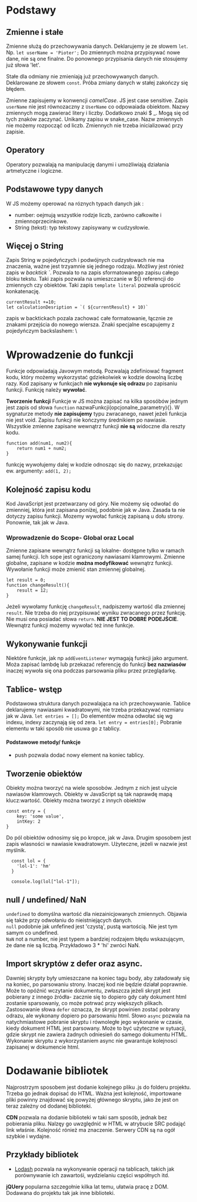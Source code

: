 # Podstawy

## Zmienne i stałe
Zmienne służą do przechowywania danych. Deklarujemy je ze słowem `let`. Np. `let userName = 'Pioter';` Do zmiennych można przypisywać nowe dane, nie są one finalne. Do ponownego przypisania danych nie stosujemy już słowa 'let'.

Stałe dla odmiany nie zmieniają już przechowywanych danych. Deklarowane ze słowem `const`. Próba zmiany danych w stałej zakończy się błędem.

Zmienne zapisujemy w konwencji *camelCase*. JS jest case sensitive. Zapis `userName` nie jest równozaczny z `UserName` co odpowaiada obiektom. Nazwy zmiennych mogą zawierać litery i liczby. Dodatkowo znaki $ _. Mogą się od tych znaków zaczynać. Unikamy zapisu w snake_case.
Nazw zmiennych nie możemy rozpocząć od liczb. Zmiennych nie trzeba inicializować przy zapisie.

## Operatory
Operatory pozwalają na manipulację danymi i umożliwiają działania artmetyczne i logiczne.

## Podstawowe typy danych
W JS możemy operować na róznych typach danych jak :
- number: oejmują wszystkie rodzje liczb, zarówno całkowite i zmiennoprzecinkowe.
- String (tekst): typ tekstowy zapisywany w cudzysłowie.

## Więcej o String
Zapis String w pojedyńczych i podwójnych cudzysłowach nie ma znaczenia, ważne jest trzyamnie się jednego rodzaju. Możliwy jest rónież zapis w *backtick `*. Pozwala to na zapis sformatowanego zapisu całego bloku tekstu. Taki zapis pozwala na umieszczanie w ${} referencji do zmiennych czy obiektów. Taki zapis ``template literal`` pozwala uprościć konkatenację.
```
currentResult +=10;
let calculationDesription = `( ${currentResult} + 10)`
```
zapis w backtickach pozala zachować całe formatowanie, łącznie ze znakami przejścia do nowego wiersza. Znaki specjalne escapujemy z pojedyńczym backslashem: \

# Wprowadzenie do funkcji
Funkcje odpowiadają Javowym metodą. Pozwalają zdefiniować fragment kodu, który możemy wykorzystać gdziekolwiek w kodzie dowolną liczbę razy. Kod zapisany w funkcjach **nie wykonuje się odrazu** po zapisaniu funkcji. Funkcję należy **wywołać**.

**Tworzenie funkcji**
Funkcje w JS można zapisać na kilka sposóbów jednym jest zapis od słowa `function` nazwaFunkcji(opcjonalne_parametry){}. W sygnaturze metody **nie zapisujemy** typu zwracanego, nawet jeżeli funkcja nie jest void. Zapisu funkcji nie kończymy średnikiem po nawiasie. Wszystkie zmienne zapisane wewnątrz funkcji **nie są** widoczne dla reszty kodu.
```
function add(num1, num2){
    return num1 + num2;
}
```
funkcję wywołujemy dalej w kodzie odnosząc się do nazwy, przekazując ew. argumenty:
``add(1, 2);``

## Kolejność zapisu kodu
Kod JavaScript jest przetwarzany od góry. Nie możemy się odwołać do zmienniej, która jest zapisana poniżej, podobnie jak w Java. Zasada ta nie dotyczy zapisu funkcji. Mozemy wywołać funkcję zapisaną u dołu strony. Ponownie, tak jak w Java. 

### Wprowadzenie do Scope- Global oraz Local
Zmienne zapisane wewnątrz funkcji są lokalne- dostępne tylko w ramach samej funkcji. Ich sope jest ograniczony nawiasami klamrowymi. Zmienne globalne, zapisane w kodzie **można modyfikować** wewnątrz funkcji. Wywołanie funkcji może zmienić stan zmiennej globalnej. 
```
let result = 0;
function changeResult(){
    result = 12;
}
```
Jeżeli wywołamy funkcję `changeResult`, nadpiszemy wartość dla zmiennej `result`. Nie trzeba do niej przypisuwać wyniku zwracanego przez funkcję. Nie musi ona posiadać słowa `return`.
**NIE JEST TO DOBRE PODEJŚCIE**. Wewnątrz funkcji możemy wywołać też inne funkcje. 

## Wykonywanie funkcji
Niektóre funkcje, jak np `addEventListener` wymagają funkcji jako argument. Moża zapisać lambdę lub przekazać referencję do funkcji **bez nazwiasów** inaczej wywoła się ona podczas parsowania pliku przez przeglądarkę.

## Tablice- wstęp
Podstawowa struktura danych pozwalająca na ich przechowywanie. Tablice deklarujemy nawiasami kwadratowymi, nie trzeba przekazywać rozmiaru jak w Java. `let entries = [];`
Do elementów można odwołać się wg indexu, indexy zaczynają się od zera. `let entry = entries[0];` Pobranie elementu w taki sposób nie usuwa go z tablicy.  

#### Podstawowe metody/ funkcje
- push pozwala dodać nowy element na koniec tablicy. 

## Tworzenie obiektów
Obiekty można tworzyć na wiele sposobów. Jednym z nich jest użycie nawiasów klamrowych. Obiekty w JavaScript są tak naprawdę mapą klucz:wartość. Obiekty można tworzyć z innych obiektów
```
const entry = {
    key: 'some value',
    intKey: 2
}
```

Do pól obiektów odnosimy się po kropce, jak w Java. Drugim sposobem jest zapis wlasności w nawiasie kwadratowym. Użyteczne, jeżeli w nazwie jest myślnik. 
```
  const lol = {
    'lol-1': 'hm'
  }

  console.log(lol["lol-1"]);
```

## null / undefined/ NaN
`undefined` to domyślna wartość dla niezainicjowanych zmiennych. Objawia się także przy odwołaniu do nieistniejących danych.  
`null` podobnie jak unfefined jest 'czystą', pustą wartością. Nie jest tym samym co undefined.  
`NaN` not a number, nie jest typem a bardziej rodzajem błędu wskazującym, że dane nie są liczbą. Przykładowo 3 * 'hi' zwróci NaN.

## Import skryptów z defer oraz async.
Dawniej skrypty były umieszczane na koniec tagu body, aby załadowały się na koniec, po parsowaniu strony. Inaczej kod nie będzie działał poprawnie. Może to opóźnić wczytanie dokumentu, zwłaszcza jeżeli skrypt jest pobierany z innego źródła- zacznie się to dopiero gdy cały dokument html zostanie sparsowaniy, co może potrwać przy większych plikach. Zastosowanie słowa `defer` oznacza, że skrypt powinien zostać pobrany odrazu, ale wykonany dopiero po parsowaniu html. Słowo `async` pozwala na natychmiastowe pobranie skryptu i równoległe jego wykonanie w czasie, kiedy dokument HTML jest parsowany. Może to być użyteczne w sytuacji, gdzie skrypt nie zawiera żadnych odniesień do samego dokumentu HTML. Wykonanie skryptu z wykorzystaniem async nie gwarantuje kolejnosci zapisanej w dokumencie html. 

# Dodawanie bibliotek
Najprostrzym sposobem jest dodanie kolejnego pliku .js do folderu projektu. Trzeba go jednak dopisać do HTML. Ważna jest kolejność, importowane pliki powinny znajdować się powyżej głównego skryptu, jako że jest on teraz zależny od dodanej biblioteki. 

**CDN** pozwala na dodanie biblioteki w taki sam sposób, jednak bez pobierania pliku. Nalzęy go uwzględnić w HTML w atrybucie SRC podająć link właśnie. Kolejność rónież ma znaczenie. Serwery CDN są na ogół szybkie i wydajne. 

## Przykłady bibliotek
- [Lodash](https://lodash.com/) pozwala na wykonywanie operacji na tablicach, takich jak porównywanie ich zawartośi, wydzielaniu części współnych itd. 

**jQUery** popularna szczegołnie kilka lat temu, ułatwia pracę z DOM. Dodawana do projektu tak jak inne biblioteki.  
